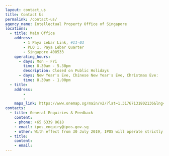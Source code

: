 ```yaml
---
layout: contact_us
title: Contact Us
permalink: /contact-us/
agency_name: Intellectual Property Office of Singapore
locations:
  - title: Main Office
    address:
        - 1 Paya Lebar Link, #11-03
        - PLQ 1, Paya Lebar Quarter
        - Singapore 408533 
    operating_hours:
      - days: Mon - Fri 
        time: 8.30am - 5.30pm
        description: Closed on Public Holidays
      - days: New Year's Eve, Chinese New Year's Eve, Christmas Eve:
        time: 8.30am - 1.00pm
  - title: 
    address:
        - 
        - 
    maps_link: https://www.onemap.sg/main/v2/?lat=1.31767131802136&lng=103.893809329551
contacts:
  - title: General Enquiries & Feedback
    content:
    - phone: +65 6339 8618
    - email: ipos_enquiry@ipos.gov.sg
    - other: With effect from 30 July 2019, IPOS will operate strictly on a by-appointment basis. Please <a href="https://www.ipos.gov.sg/e-services/e-appointment/make-an-appointment">click here</a> to make an appointment.
  - title: 
    content:
    - email: 
---
```

